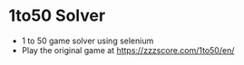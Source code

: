 # 1to50 Solver

- 1 to 50 game solver using selenium
- Play the original game at https://zzzscore.com/1to50/en/